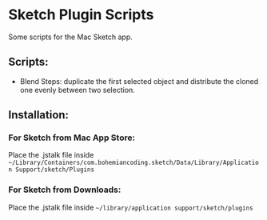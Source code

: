 Sketch Plugin Scripts
=====================

Some scripts for the Mac Sketch app.

## Scripts:
- Blend Steps: duplicate the first selected object and distribute the cloned one evenly between two selection.

## Installation:

### For Sketch from Mac App Store:
Place the .jstalk file inside `~/Library/Containers/com.bohemiancoding.sketch/Data/Library/Application Support/sketch/Plugins`

### For Sketch from Downloads:
Place the .jstalk file inside `~/library/application support/sketch/plugins`
